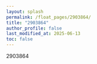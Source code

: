 ```yaml
---
layout: splash
permalink: /float_pages/2903864/
title: "2903864"
author_profile: false
last_modified_at: 2025-06-13
toc: false
---
```

 
2903864
